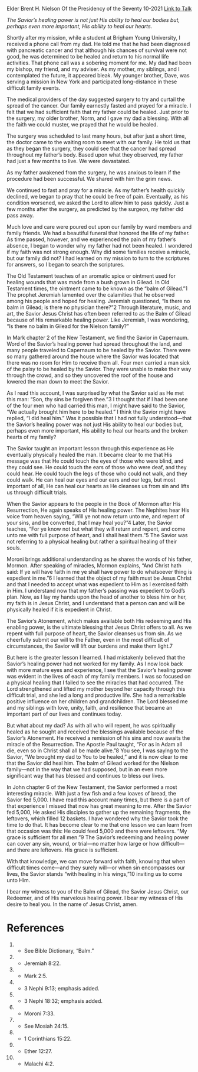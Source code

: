 Elder Brent H. Nielson
Of the Presidency of the Seventy
10-2021
[Link to Talk](https://www.churchofjesuschrist.org/study/general-conference/2021/10/33nielson?lang=eng)

_The Savior’s healing power is not just His ability to heal our bodies but, perhaps even more important, His ability to heal our hearts._

Shortly after my mission, while a student at Brigham Young University, I received a phone call from my dad. He told me that he had been diagnosed with pancreatic cancer and that although his chances of survival were not good, he was determined to be healed and return to his normal life activities. That phone call was a sobering moment for me. My dad had been my bishop, my friend, and my adviser. As my mother, my siblings, and I contemplated the future, it appeared bleak. My younger brother, Dave, was serving a mission in New York and participated long-distance in these difficult family events.

The medical providers of the day suggested surgery to try and curtail the spread of the cancer. Our family earnestly fasted and prayed for a miracle. I felt that we had sufficient faith that my father could be healed. Just prior to the surgery, my older brother, Norm, and I gave my dad a blessing. With all the faith we could muster, we prayed that he would be healed.

The surgery was scheduled to last many hours, but after just a short time, the doctor came to the waiting room to meet with our family. He told us that as they began the surgery, they could see that the cancer had spread throughout my father’s body. Based upon what they observed, my father had just a few months to live. We were devastated.

As my father awakened from the surgery, he was anxious to learn if the procedure had been successful. We shared with him the grim news.

We continued to fast and pray for a miracle. As my father’s health quickly declined, we began to pray that he could be free of pain. Eventually, as his condition worsened, we asked the Lord to allow him to pass quickly. Just a few months after the surgery, as predicted by the surgeon, my father did pass away.

Much love and care were poured out upon our family by ward members and family friends. We had a beautiful funeral that honored the life of my father. As time passed, however, and we experienced the pain of my father’s absence, I began to wonder why my father had not been healed. I wondered if my faith was not strong enough. Why did some families receive a miracle, but our family did not? I had learned on my mission to turn to the scriptures for answers, so I began to search the scriptures.

The Old Testament teaches of an aromatic spice or ointment used for healing wounds that was made from a bush grown in Gilead. In Old Testament times, the ointment came to be known as the “balm of Gilead.”1 The prophet Jeremiah lamented over the calamities that he observed among his people and hoped for healing. Jeremiah questioned, “Is there no balm in Gilead; is there no physician there?”2 Through literature, music, and art, the Savior Jesus Christ has often been referred to as the Balm of Gilead because of His remarkable healing power. Like Jeremiah, I was wondering, “Is there no balm in Gilead for the Nielson family?”

In Mark chapter 2 of the New Testament, we find the Savior in Capernaum. Word of the Savior’s healing power had spread throughout the land, and many people traveled to Capernaum to be healed by the Savior. There were so many gathered around the house where the Savior was located that there was no room for Him to receive them all. Four men carried a man sick of the palsy to be healed by the Savior. They were unable to make their way through the crowd, and so they uncovered the roof of the house and lowered the man down to meet the Savior.

As I read this account, I was surprised by what the Savior said as He met this man: “Son, thy sins be forgiven thee.”3 I thought that if I had been one of the four men who had carried this man, I might have said to the Savior, “We actually brought him here to be healed.” I think the Savior might have replied, “I did heal him.” Was it possible that I had not fully understood—that the Savior’s healing power was not just His ability to heal our bodies but, perhaps even more important, His ability to heal our hearts and the broken hearts of my family?

The Savior taught an important lesson through this experience as He eventually physically healed the man. It became clear to me that His message was that He could touch the eyes of those who were blind, and they could see. He could touch the ears of those who were deaf, and they could hear. He could touch the legs of those who could not walk, and they could walk. He can heal our eyes and our ears and our legs, but most important of all, He can heal our hearts as He cleanses us from sin and lifts us through difficult trials.

When the Savior appears to the people in the Book of Mormon after His Resurrection, He again speaks of His healing power. The Nephites hear His voice from heaven saying, “Will ye not now return unto me, and repent of your sins, and be converted, that I may heal you?”4 Later, the Savior teaches, “For ye know not but what they will return and repent, and come unto me with full purpose of heart, and I shall heal them.”5 The Savior was not referring to a physical healing but rather a spiritual healing of their souls.

Moroni brings additional understanding as he shares the words of his father, Mormon. After speaking of miracles, Mormon explains, “And Christ hath said: If ye will have faith in me ye shall have power to do whatsoever thing is expedient in me.”6 I learned that the object of my faith must be Jesus Christ and that I needed to accept what was expedient to Him as I exercised faith in Him. I understand now that my father’s passing was expedient to God’s plan. Now, as I lay my hands upon the head of another to bless him or her, my faith is in Jesus Christ, and I understand that a person can and will be physically healed if it is expedient in Christ.

The Savior’s Atonement, which makes available both His redeeming and His enabling power, is the ultimate blessing that Jesus Christ offers to all. As we repent with full purpose of heart, the Savior cleanses us from sin. As we cheerfully submit our will to the Father, even in the most difficult of circumstances, the Savior will lift our burdens and make them light.7

But here is the greater lesson I learned. I had mistakenly believed that the Savior’s healing power had not worked for my family. As I now look back with more mature eyes and experience, I see that the Savior’s healing power was evident in the lives of each of my family members. I was so focused on a physical healing that I failed to see the miracles that had occurred. The Lord strengthened and lifted my mother beyond her capacity through this difficult trial, and she led a long and productive life. She had a remarkable positive influence on her children and grandchildren. The Lord blessed me and my siblings with love, unity, faith, and resilience that became an important part of our lives and continues today.

But what about my dad? As with all who will repent, he was spiritually healed as he sought and received the blessings available because of the Savior’s Atonement. He received a remission of his sins and now awaits the miracle of the Resurrection. The Apostle Paul taught, “For as in Adam all die, even so in Christ shall all be made alive.”8 You see, I was saying to the Savior, “We brought my dad to You to be healed,” and it is now clear to me that the Savior did heal him. The balm of Gilead worked for the Nielson family—not in the way that we had supposed, but in an even more significant way that has blessed and continues to bless our lives.

In John chapter 6 of the New Testament, the Savior performed a most interesting miracle. With just a few fish and a few loaves of bread, the Savior fed 5,000. I have read this account many times, but there is a part of that experience I missed that now has great meaning to me. After the Savior fed 5,000, He asked His disciples to gather up the remaining fragments, the leftovers, which filled 12 baskets. I have wondered why the Savior took the time to do that. It has become clear to me that one lesson we can learn from that occasion was this: He could feed 5,000 and there were leftovers. “My grace is sufficient for all men.”9 The Savior’s redeeming and healing power can cover any sin, wound, or trial—no matter how large or how difficult—and there are leftovers. His grace is sufficient.

With that knowledge, we can move forward with faith, knowing that when difficult times come—and they surely will—or when sin encompasses our lives, the Savior stands “with healing in his wings,”10 inviting us to come unto Him.

I bear my witness to you of the Balm of Gilead, the Savior Jesus Christ, our Redeemer, and of His marvelous healing power. I bear my witness of His desire to heal you. In the name of Jesus Christ, amen.

# References
1. - See Bible Dictionary, “Balm.”
2. - Jeremiah 8:22.
3. - Mark 2:5.
4. - 3 Nephi 9:13; emphasis added.
5. - 3 Nephi 18:32; emphasis added.
6. - Moroni 7:33.
7. - See Mosiah 24:15.
8. - 1 Corinthians 15:22.
9. - Ether 12:27.
10. - Malachi 4:2.